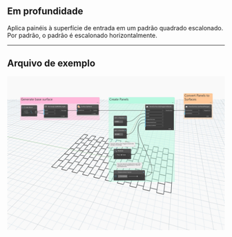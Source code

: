 ## Em profundidade
Aplica painéis à superfície de entrada em um padrão quadrado escalonado. Por padrão, o padrão é escalonado horizontalmente.
___
## Arquivo de exemplo

![ByStaggeredQuads](./Autodesk.DesignScript.Geometry.PanelSurface.ByStaggeredQuads_img.jpg)

